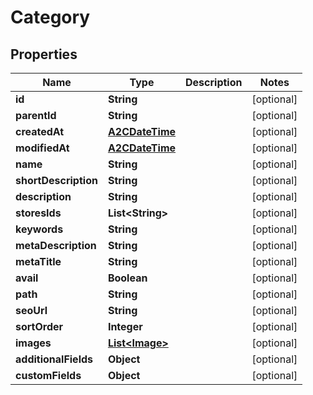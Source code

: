 

# Category

## Properties

Name | Type | Description | Notes
------------ | ------------- | ------------- | -------------
**id** | **String** |  |  [optional]
**parentId** | **String** |  |  [optional]
**createdAt** | [**A2CDateTime**](A2CDateTime.md) |  |  [optional]
**modifiedAt** | [**A2CDateTime**](A2CDateTime.md) |  |  [optional]
**name** | **String** |  |  [optional]
**shortDescription** | **String** |  |  [optional]
**description** | **String** |  |  [optional]
**storesIds** | **List&lt;String&gt;** |  |  [optional]
**keywords** | **String** |  |  [optional]
**metaDescription** | **String** |  |  [optional]
**metaTitle** | **String** |  |  [optional]
**avail** | **Boolean** |  |  [optional]
**path** | **String** |  |  [optional]
**seoUrl** | **String** |  |  [optional]
**sortOrder** | **Integer** |  |  [optional]
**images** | [**List&lt;Image&gt;**](Image.md) |  |  [optional]
**additionalFields** | **Object** |  |  [optional]
**customFields** | **Object** |  |  [optional]




